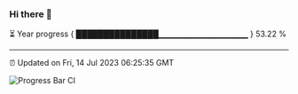 ### Hi there 👋

⏳ Year progress { ███████████████▁▁▁▁▁▁▁▁▁▁▁▁▁▁▁ } 53.22 %

---

⏰ Updated on Fri, 14 Jul 2023 06:25:35 GMT

![Progress Bar CI](https://github.com/ZhaoGui/ZhaoGui/workflows/Progress%20Bar%20CI/badge.svg)
